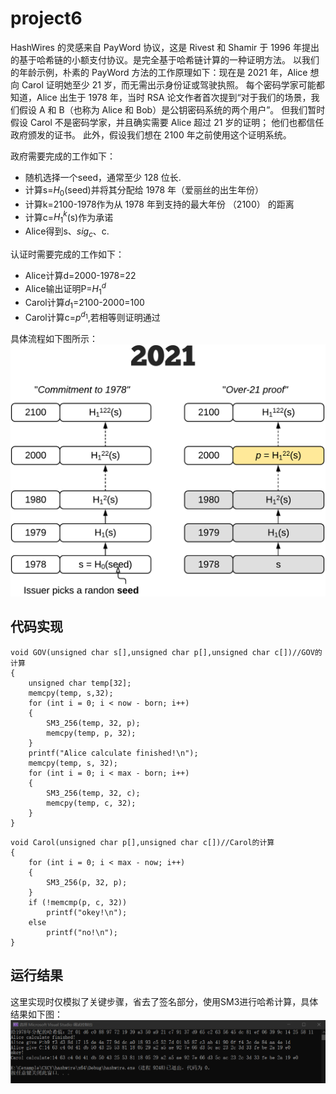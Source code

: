 # project6
HashWires 的灵感来自 PayWord 协议，这是 Rivest 和 Shamir 于 1996 年提出的基于哈希链的小额支付协议。是完全基于哈希链计算的一种证明方法。
以我们的年龄示例，朴素的 PayWord 方法的工作原理如下：现在是 2021 年，Alice 想向 Carol 证明她至少 21 岁，而无需出示身份证或驾驶执照。 每个密码学家可能都知道，Alice 出生于 1978 年，当时 RSA 论文作者首次提到“对于我们的场景，我们假设 A 和 B（也称为 Alice 和 Bob）是公钥密码系统的两个用户”。 但我们暂时假设 Carol 不是密码学家，并且确实需要 Alice 超过 21 岁的证明； 他们也都信任政府颁发的证书。 此外，假设我们想在 2100 年之前使用这个证明系统。  
  
政府需要完成的工作如下：  
- 随机选择一个seed，通常至少 128 位长.
- 计算s=$`H_0`$(seed)并将其分配给 1978 年（爱丽丝的出生年份）
- 计算k=2100-1978作为从 1978 年到支持的最大年份 （2100） 的距离
- 计算c=$`H_1^k`$(s)作为承诺
- Alice得到s、$`sig_c`$、c.

认证时需要完成的工作如下：
- Alice计算d=2000-1978=22  
- Alice输出证明P=$`H_1^d`$  
- Carol计算$`d_1`$=2100-2000=100  
- Carol计算c=$`p^{d_1}`$,若相等则证明通过
 
具体流程如下图所示：
![image](2.png)

## 代码实现
```
void GOV(unsigned char s[],unsigned char p[],unsigned char c[])//GOV的计算 
{
	unsigned char temp[32];
	memcpy(temp, s,32);
	for (int i = 0; i < now - born; i++)
	{
		SM3_256(temp, 32, p);
		memcpy(temp, p, 32);
	}
	printf("Alice calculate finished!\n");
	memcpy(temp, s, 32);
	for (int i = 0; i < max - born; i++)
	{
		SM3_256(temp, 32, c);
		memcpy(temp, c, 32);
	}
}
```

```
void Carol(unsigned char p[],unsigned char c[])//Carol的计算
{
	for (int i = 0; i < max - now; i++)
	{
		SM3_256(p, 32, p);
	}
	if (!memcmp(p, c, 32))
		printf("okey!\n");
	else
		printf("no!\n");
}
```

## 运行结果
这里实现时仅模拟了关键步骤，省去了签名部分，使用SM3进行哈希计算，具体结果如下图：
  ![image](1.png)
